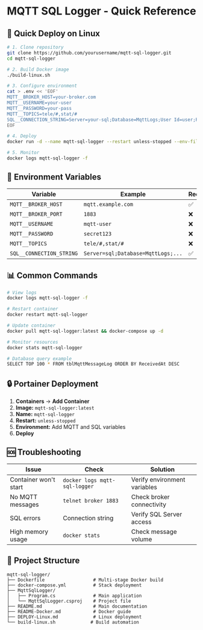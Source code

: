 # MQTT SQL Logger - Quick Reference

## 🚀 Quick Deploy on Linux

```bash
# 1. Clone repository
git clone https://github.com/yourusername/mqtt-sql-logger.git
cd mqtt-sql-logger

# 2. Build Docker image
./build-linux.sh

# 3. Configure environment
cat > .env << 'EOF'
MQTT__BROKER_HOST=your-broker.com
MQTT__USERNAME=your-user
MQTT__PASSWORD=your-pass
MQTT__TOPICS=tele/#,stat/#
SQL__CONNECTION_STRING=Server=your-sql;Database=MqttLogs;User Id=user;Password=pass;TrustServerCertificate=True;
EOF

# 4. Deploy
docker run -d --name mqtt-sql-logger --restart unless-stopped --env-file .env mqtt-sql-logger:latest

# 5. Monitor
docker logs mqtt-sql-logger -f
```

## 🔧 Environment Variables

| Variable | Example | Required |
|----------|---------|----------|
| `MQTT__BROKER_HOST` | `mqtt.example.com` | ✅ |
| `MQTT__BROKER_PORT` | `1883` | ❌ |
| `MQTT__USERNAME` | `mqtt-user` | ❌ |
| `MQTT__PASSWORD` | `secret123` | ❌ |
| `MQTT__TOPICS` | `tele/#,stat/#` | ❌ |
| `SQL__CONNECTION_STRING` | `Server=sql;Database=MqttLogs;...` | ✅ |

## 📊 Common Commands

```bash
# View logs
docker logs mqtt-sql-logger -f

# Restart container
docker restart mqtt-sql-logger

# Update container
docker pull mqtt-sql-logger:latest && docker-compose up -d

# Monitor resources
docker stats mqtt-sql-logger

# Database query example
SELECT TOP 100 * FROM tblMqttMessageLog ORDER BY ReceivedAt DESC
```

## 🔒 Portainer Deployment

1. **Containers** → **Add Container**
2. **Image:** `mqtt-sql-logger:latest`
3. **Name:** `mqtt-sql-logger`
4. **Restart:** `unless-stopped`
5. **Environment:** Add MQTT and SQL variables
6. **Deploy**

## 🆘 Troubleshooting

| Issue | Check | Solution |
|-------|-------|----------|
| Container won't start | `docker logs mqtt-sql-logger` | Verify environment variables |
| No MQTT messages | `telnet broker 1883` | Check broker connectivity |
| SQL errors | Connection string | Verify SQL Server access |
| High memory usage | `docker stats` | Check message volume |

## 📁 Project Structure

```
mqtt-sql-logger/
├── Dockerfile                  # Multi-stage Docker build
├── docker-compose.yml          # Stack deployment
├── MqttSqlLogger/
│   ├── Program.cs              # Main application
│   └── MqttSqlLogger.csproj    # Project file
├── README.md                   # Main documentation
├── README-Docker.md            # Docker guide
├── DEPLOY-Linux.md             # Linux deployment
└── build-linux.sh             # Build automation
```